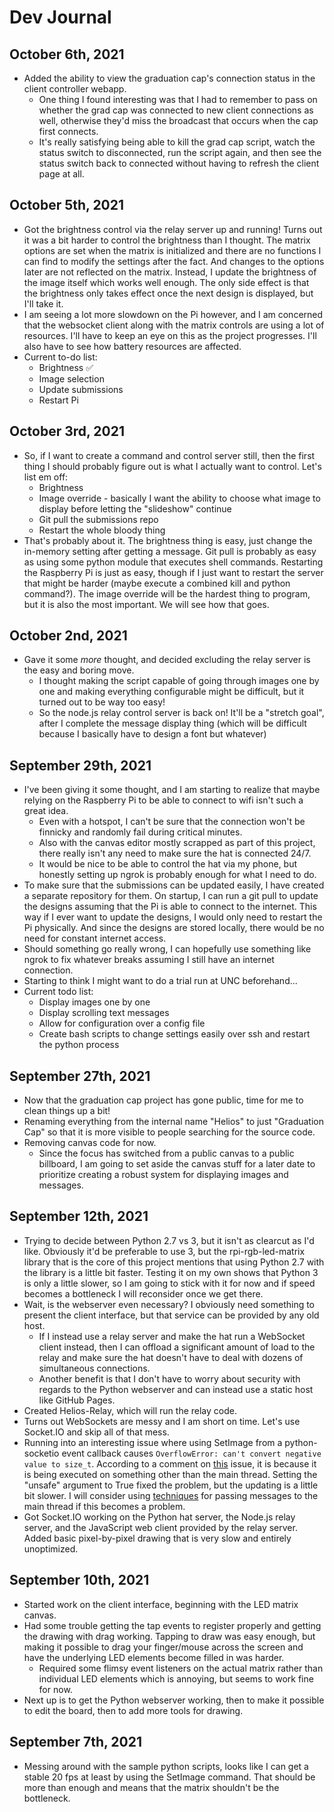 # Dev Journal

## October 6th, 2021

- Added the ability to view the graduation cap's connection status in the client controller webapp.
  - One thing I found interesting was that I had to remember to pass on whether the grad cap was connected to new client connections as well, otherwise they'd miss the broadcast that occurs when the cap first connects.
  - It's really satisfying being able to kill the grad cap script, watch the status switch to disconnected, run the script again, and then see the status switch back to connected without having to refresh the client page at all.

## October 5th, 2021

- Got the brightness control via the relay server up and running! Turns out it was a bit harder to control the brightness than I thought. The matrix options are set when the matrix is initialized and there are no functions I can find to modify the settings after the fact. And changes to the options later are not reflected on the matrix. Instead, I update the brightness of the image itself which works well enough. The only side effect is that the brightness only takes effect once the next design is displayed, but I'll take it.
- I am seeing a lot more slowdown on the Pi however, and I am concerned that the websocket client along with the matrix controls are using a lot of resources. I'll have to keep an eye on this as the project progresses. I'll also have to see how battery resources are affected.
- Current to-do list:
  - Brightness ✅
  - Image selection
  - Update submissions
  - Restart Pi

## October 3rd, 2021

- So, if I want to create a command and control server still, then the first thing I should probably figure out is what I actually want to control. Let's list em off:
  - Brightness
  - Image override - basically I want the ability to choose what image to display before letting the "slideshow" continue
  - Git pull the submissions repo
  - Restart the whole bloody thing
- That's probably about it. The brightness thing is easy, just change the in-memory setting after getting a message. Git pull is probably as easy as using some python module that executes shell commands. Restarting the Raspberry Pi is just as easy, though if I just want to restart the server that might be harder (maybe execute a combined kill and python command?). The image override will be the hardest thing to program, but it is also the most important. We will see how that goes.

## October 2nd, 2021

- Gave it some _more_ thought, and decided excluding the relay server is the easy and boring move.
  - I thought making the script capable of going through images one by one and making everything configurable might be difficult, but it turned out to be way too easy!
  - So the node.js relay control server is back on! It'll be a "stretch goal", after I complete the message display thing (which will be difficult because I basically have to design a font but whatever)

## September 29th, 2021

- I've been giving it some thought, and I am starting to realize that maybe relying on the Raspberry Pi to be able to connect to wifi isn't such a great idea.
  - Even with a hotspot, I can't be sure that the connection won't be finnicky and randomly fail during critical minutes.
  - Also with the canvas editor mostly scrapped as part of this project, there really isn't any need to make sure the hat is connected 24/7.
  - It would be nice to be able to control the hat via my phone, but honestly setting up ngrok is probably enough for what I need to do.
- To make sure that the submissions can be updated easily, I have created a separate repository for them. On startup, I can run a git pull to update the designs assuming that the Pi is able to connect to the internet. This way if I ever want to update the designs, I would only need to restart the Pi physically. And since the designs are stored locally, there would be no need for constant internet access.
- Should something go really wrong, I can hopefully use something like ngrok to fix whatever breaks assuming I still have an internet connection.
- Starting to think I might want to do a trial run at UNC beforehand...
- Current todo list:
  - Display images one by one
  - Display scrolling text messages
  - Allow for configuration over a config file
  - Create bash scripts to change settings easily over ssh and restart the python process

## September 27th, 2021

- Now that the graduation cap project has gone public, time for me to clean things up a bit!
- Renaming everything from the internal name "Helios" to just "Graduation Cap" so that it is more visible to people searching for the source code.
- Removing canvas code for now.
  - Since the focus has switched from a public canvas to a public billboard, I am going to set aside the canvas stuff for a later date to prioritize creating a robust system for displaying images and messages.

## September 12th, 2021

- Trying to decide between Python 2.7 vs 3, but it isn't as clearcut as I'd like. Obviously it'd be preferable to use 3, but the rpi-rgb-led-matrix library that is the core of this project mentions that using Python 2.7 with the library is a little bit faster. Testing it on my own shows that Python 3 is only a little slower, so I am going to stick with it for now and if speed becomes a bottleneck I will reconsider once we get there.
- Wait, is the webserver even necessary? I obviously need something to present the client interface, but that service can be provided by any old host.
  - If I instead use a relay server and make the hat run a WebSocket client instead, then I can offload a significant amount of load to the relay and make sure the hat doesn't have to deal with dozens of simultaneous connections.
  - Another benefit is that I don't have to worry about security with regards to the Python webserver and can instead use a static host like GitHub Pages.
- Created Helios-Relay, which will run the relay code.
- Turns out WebSockets are messy and I am short on time. Let's use Socket.IO and skip all of that mess.
- Running into an interesting issue where using SetImage from a python-socketio event callback causes ```OverflowError: can't convert negative value to size_t```. According to a comment on [this](https://github.com/hzeller/rpi-rgb-led-matrix/issues/1056) issue, it is because it is being executed on something other than the main thread. Setting the "unsafe" argument to True fixed the problem, but the updating is a little bit slower. I will consider using [techniques](https://www.geeksforgeeks.org/python-communicating-between-threads-set-1/) for passing messages to the main thread if this becomes a problem.
- Got Socket.IO working on the Python hat server, the Node.js relay server, and the JavaScript web client provided by the relay server. Added basic pixel-by-pixel drawing that is very slow and entirely unoptimized.

## September 10th, 2021

- Started work on the client interface, beginning with the LED matrix canvas.
- Had some trouble getting the tap events to register properly and getting the drawing with drag working. Tapping to draw was easy enough, but making it possible to drag your finger/mouse across the screen and have the underlying LED elements become filled in was harder.
  - Required some flimsy event listeners on the actual matrix rather than individual LED elements which is annoying, but seems to work fine for now.
- Next up is to get the Python webserver working, then to make it possible to edit the board, then to add more tools for drawing.

## September 7th, 2021

- Messing around with the sample python scripts, looks like I can get a stable 20 fps at least by using the SetImage command. That should be more than enough and means that the matrix shouldn't be the bottleneck.